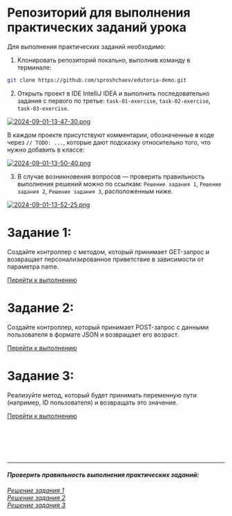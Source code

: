# Репозиторий для выполнения практических заданий урока

Для выполнения практических заданий необходимо:  
1. Kлонировать репозиторий локально, выполнив команду в терминале:
```bash
git clone https://github.com/sproshchaev/edutoria-demo.git
```
2. Открыть проект в IDE IntelliJ IDEA и выполнить последовательно задания с первого по третье: `task-01-exercise`, `task-02-exercise`, `task-03-exercise`. 

[![2024-09-01-13-47-30.png](https://i.postimg.cc/Zq3Lzy2d/2024-09-01-13-47-30.png)](https://postimg.cc/sBjWp1Vj)

В каждом проекте присутствуют комментарии, обозначенные в коде через `// TODO: ...`, которые дают подсказку относительно того, что нужно добавить в классе:  

[![2024-09-01-13-50-40.png](https://i.postimg.cc/3NLXFj4P/2024-09-01-13-50-40.png)](https://postimg.cc/ZvdvTdLc)

3. В случае возникновения вопросов — проверить правильность выполнения решений можно по ссылкам: `Решение задания 1`, `Решение задания 2`, `Решение задания 3`, расположенным ниже.

[![2024-09-01-13-52-25.png](https://i.postimg.cc/QdKQcTXy/2024-09-01-13-52-25.png)](https://postimg.cc/QFsK3VKQ)

# Задание 1: 
Создайте контроллер с методом, который принимает GET-запрос и возвращает персонализированное приветствие в зависимости от параметра name.

[Перейти к выполнению](https://github.com/sproshchaev/edutoria-demo/blob/main/spring-boot-mapping-requests/task-01/task-01-exercise/src/main/java/ru/edutoria/Main.java)

# Задание 2: 
Создайте контроллер, который принимает POST-запрос с данными пользователя в формате JSON и возвращает его возраст.

[Перейти к выполнению](https://github.com/sproshchaev/edutoria-demo/blob/main/spring-boot-mapping-requests/task-02/task-02-exercise/src/main/java/ru/edutoria/Main.java)

# Задание 3: 
Реализуйте метод, который будет принимать переменную пути (например, ID пользователя) и возвращать это значение.

[Перейти к выполнению](https://github.com/sproshchaev/edutoria-demo/blob/main/spring-boot-mapping-requests/task-03/task-03-exercise/src/main/java/ru/edutoria/Main.java)  
<br><br><br><br><br>
    
    
***  
#### _Проверить правильность выполнения практических заданий:_

[_Решение задания 1_](https://github.com/sproshchaev/edutoria-demo/blob/main/spring-boot-mapping-requests/task-01/task-01-solution/src/main/java/ru/edutoria/Main.java)  
[_Решение задания 2_](https://github.com/sproshchaev/edutoria-demo/blob/main/spring-boot-mapping-requests/task-02/task-02-solution/src/main/java/ru/edutoria/Main.java)  
[_Решение задания 3_](https://github.com/sproshchaev/edutoria-demo/blob/main/spring-boot-mapping-requests/task-03/task-03-solution/src/main/java/ru/edutoria/Main.java)  
